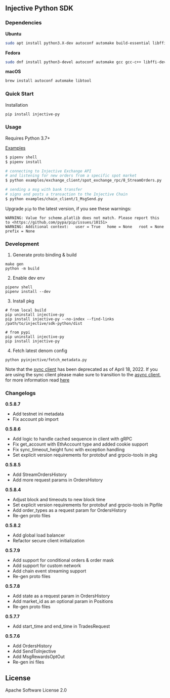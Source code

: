 ## Injective Python SDK

### Dependencies

**Ubuntu**
```bash
sudo apt install python3.X-dev autoconf automake build-essential libffi-dev libtool pkg-config
```
**Fedora**
```bash
sudo dnf install python3-devel autoconf automake gcc gcc-c++ libffi-devel libtool make pkgconfig
```

**macOS**

```bash
brew install autoconf automake libtool
```

### Quick Start
Installation
```bash
pip install injective-py
```

### Usage
Requires Python 3.7+

[Examples](https://github.com/InjectiveLabs/sdk-python/tree/master/examples)
```bash
$ pipenv shell
$ pipenv install

# connecting to Injective Exchange API
# and listening for new orders from a specific spot market
$ python examples/exchange_client/spot_exchange_rpc/8_StreamOrders.py

# sending a msg with bank transfer
# signs and posts a transaction to the Injective Chain
$ python examples/chain_client/1_MsgSend.py
```
Upgrade `pip` to the latest version, if you see these warnings:
  ```
  WARNING: Value for scheme.platlib does not match. Please report this to <https://github.com/pypa/pip/issues/10151>
  WARNING: Additional context:   user = True   home = None   root = None   prefix = None
  ```

### Development
1. Generate proto binding & build
  ```
  make gen
  python -m build
  ```

2. Enable dev env
  ```
  pipenv shell
  pipenv install --dev
  ```

3. Install pkg
  ```
  # from local build
  pip uninstall injective-py
  pip install injective-py --no-index --find-links /path/to/injective/sdk-python/dist

  # from pypi
  pip uninstall injective-py
  pip install injective-py
  ```

4. Fetch latest denom config
```
python pyinjective/fetch_metadata.py
```

Note that the [sync client](https://github.com/InjectiveLabs/sdk-python/blob/master/pyinjective/client.py) has been deprecated as of April 18, 2022. If you are using the sync client please make sure to transition to the [async client](https://github.com/InjectiveLabs/sdk-python/blob/master/pyinjective/async_client.py), for more information read [here](https://github.com/InjectiveLabs/sdk-python/issues/101)


### Changelogs
**0.5.8.7**
* Add testnet ini metadata
* Fix account pb import

**0.5.8.6**
* Add logic to handle cached sequence in client with gRPC
* Fix get_account with EthAccount type and added cookie support
* Fix sync_timeout_height func with exception handling
* Set explicit version requirements for protobuf and grpcio-tools in pkg

**0.5.8.5**
* Add StreamOrdersHistory
* Add more request params in OrdersHistory

**0.5.8.4**
* Adjust block and timeouts to new block time
* Set explicit version requirements for protobuf and grpcio-tools in Pipfile
* Add order_types as a request param for OrdersHistory
* Re-gen proto files

**0.5.8.2**
* Add global load balancer
* Refactor secure client initialization

**0.5.7.9**
* Add support for conditional orders & order mask
* Add support for custom network
* Add chain event streaming support
* Re-gen proto files

**0.5.7.8**
* Add state as a request param in OrdersHistory
* Add market_id as an optional param in Positions
* Re-gen proto files

**0.5.7.7**
* Add start_time and end_time in TradesRequest

**0.5.7.6**
* Add OrdersHistory
* Add SendToInjective
* Add MsgRewardsOptOut
* Re-gen ini files


## License

Apache Software License 2.0
